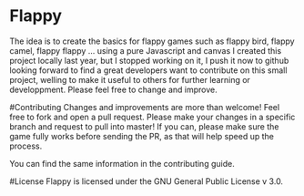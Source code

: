 # Flappy

The idea is to create the basics for flappy games such as flappy bird, flappy camel, flappy flappy ... using a pure Javascript and canvas
I created this project locally last year, but I stopped working on it, I push it now to github looking forward to find a great developers want to contribute on this small project, welling to make it useful to others for further learning or developpment.
Please feel free to change and improve.


#Contributing
Changes and improvements are more than welcome! Feel free to fork and open a pull request. Please make your changes in a specific branch and request to pull into master! If you can, please make sure the game fully works before sending the PR, as that will help speed up the process.

You can find the same information in the contributing guide.

#License
Flappy is licensed under the GNU General Public License v 3.0.
